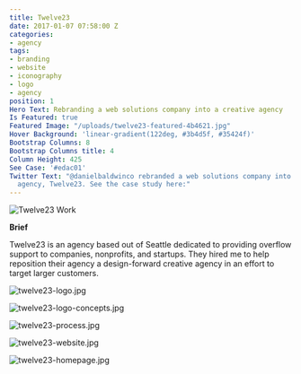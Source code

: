 ```yaml
---
title: Twelve23
date: 2017-01-07 07:58:00 Z
categories:
- agency
tags:
- branding
- website
- iconography
- logo
- agency
position: 1
Hero Text: Rebranding a web solutions company into a creative agency
Is Featured: true
Featured Image: "/uploads/twelve23-featured-4b4621.jpg"
Hover Background: 'linear-gradient(122deg, #3b4d5f, #35424f)'
Bootstrap Columns: 8
Bootstrap Columns title: 4
Column Height: 425
See Case: '#edac01'
Twitter Text: "@danielbaldwinco rebranded a web solutions company into a creative
  agency, Twelve23. See the case study here:"
---
```


![Twelve23 Work](/uploads/twelve23-work.jpg)

**Brief**

Twelve23 is an agency based out of Seattle dedicated to providing overflow support to companies, nonprofits, and startups. They hired me to help reposition their agency a design-forward creative agency in an effort to target larger customers.

![twelve23-logo.jpg](/uploads/twelve23-logo.jpg)

![twelve23-logo-concepts.jpg](/uploads/twelve23-logo-concepts.jpg)

![twelve23-process.jpg](/uploads/twelve23-process.jpg)

![twelve23-website.jpg](/uploads/twelve23-website.jpg)

![twelve23-homepage.jpg](/uploads/twelve23-homepage.jpg)
